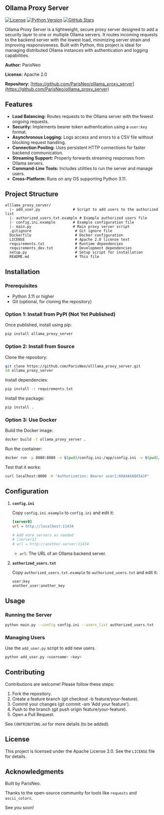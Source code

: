 ## Ollama Proxy Server

[![License](https://img.shields.io/badge/License-Apache%202.0-blue.svg)](LICENSE)
[![Python Version](https://img.shields.io/badge/python-3.11-green.svg)](https://www.python.org/downloads/release/python-311/)
[![GitHub Stars](https://img.shields.io/github/stars/ParisNeo/ollama_proxy_server?style=social)](https://github.com/ParisNeo/ollama_proxy_server)

Ollama Proxy Server is a lightweight, secure proxy server designed to add a security layer to one or multiple Ollama servers. It routes incoming requests to the backend server with the lowest load, minimizing server strain and improving responsiveness. Built with Python, this project is ideal for managing distributed Ollama instances with authentication and logging capabilities.

**Author:** ParisNeo

**License:** Apache 2.0

**Repository:** [https://github.com/ParisNeo/olllama_proxy_server](https://github.com/ParisNeo/olllama_proxy_server)

## Features

*   **Load Balancing:** Routes requests to the Ollama server with the fewest ongoing requests.
*   **Security:** Implements bearer token authentication using a `user:key` format.
*   **Asynchronous Logging:** Logs access and errors to a CSV file without blocking request handling.
*   **Connection Pooling:** Uses persistent HTTP connections for faster backend communication.
*   **Streaming Support:** Properly forwards streaming responses from Ollama servers.
*   **Command-Line Tools:** Includes utilities to run the server and manage users.
*   **Cross-Platform:** Runs on any OS supporting Python 3.11.

## Project Structure

```
olllama_proxy_server/
  |- add_user.py               # Script to add users to the authorized list
  |- authorized_users.txt.example # Example authorized users file
  |- config.ini.example        # Example configuration file
  |- main.py                   # Main proxy server script
  .gitignore                    # Git ignore file
  Dockerfile                    # Docker configuration
  LICENSE                       # Apache 2.0 license text
  requirements.txt              # Runtime dependencies
  requirements_dev.txt          # Development dependencies
  setup.py                      # Setup script for installation
  README.md                     # This file
```

## Installation

### Prerequisites

*   Python 3.11 or higher
*   Git (optional, for cloning the repository)

### Option 1: Install from PyPI (Not Yet Published)

Once published, install using pip:

```bash
pip install ollama_proxy_server
```

### Option 2: Install from Source

Clone the repository:

```bash
git clone https://github.com/ParisNeo/olllama_proxy_server.git
cd ollama_proxy_server
```

Install dependencies:

```bash
pip install -r requirements.txt
```

Install the package:

```bash
pip install .
```

### Option 3: Use Docker

Build the Docker image:

```bash
docker build -t ollama_proxy_server .
```

Run the container:

```bash
docker run -p 8080:8080 -v $(pwd)/config.ini:/app/config.ini -v $(pwd)/authorized_users.txt:/app/authorized_users.txt ollama_proxy_server
```

Test that it works:

```bash
curl localhost:8080 -H "Authorization: Bearer user1:0XAXAXAQX5A1F"
```

## Configuration

1.  **`config.ini`**

    Copy `config.ini.example` to `config.ini` and edit it:

    ```ini
    [server0]
    url = http://localhost:11434

    # Add more servers as needed
    # [server1]
    # url = http://another-server:11434
    ```

    *   `url`: The URL of an Ollama backend server.

2.  **`authorized_users.txt`**

    Copy `authorized_users.txt.example` to `authorized_users.txt` and edit it:

    ```
    user:key
    another_user:another_key
    ```

## Usage

### Running the Server

```bash
python main.py --config config.ini --users_list authorized_users.txt
```

### Managing Users

Use the `add_user.py` script to add new users.

```bash
python add_user.py <username> <key>
```

## Contributing

Contributions are welcome! Please follow these steps:

1.  Fork the repository.
2.  Create a feature branch (git checkout -b feature/your-feature).
3.  Commit your changes (git commit -am 'Add your feature').
4.  Push to the branch (git push origin feature/your-feature).
5.  Open a Pull Request.

See `CONTRIBUTING.md` for more details (to be added).

## License

This project is licensed under the Apache License 2.0. See the `LICENSE` file for details.

## Acknowledgments

Built by ParisNeo.

Thanks to the open-source community for tools like `requests` and `ascii_colors`.

See you soon!

